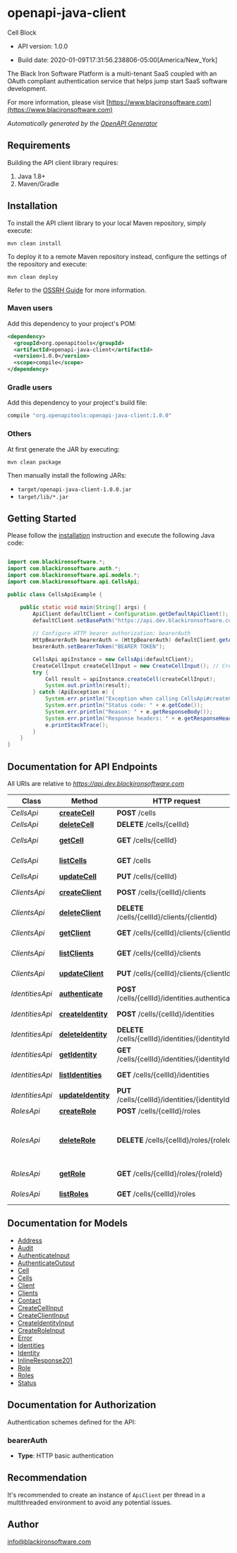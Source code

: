 # openapi-java-client

Cell Block

- API version: 1.0.0

- Build date: 2020-01-09T17:31:56.238806-05:00[America/New_York]

The Black Iron Software Platform is a multi-tenant SaaS coupled with an OAuth compliant authentication service that helps jump start SaaS software development.

  For more information, please visit [https://www.blacironsoftware.com](https://www.blacironsoftware.com)

*Automatically generated by the [OpenAPI Generator](https://openapi-generator.tech)*

## Requirements

Building the API client library requires:

1. Java 1.8+
2. Maven/Gradle

## Installation

To install the API client library to your local Maven repository, simply execute:

```shell
mvn clean install
```

To deploy it to a remote Maven repository instead, configure the settings of the repository and execute:

```shell
mvn clean deploy
```

Refer to the [OSSRH Guide](http://central.sonatype.org/pages/ossrh-guide.html) for more information.

### Maven users

Add this dependency to your project's POM:

```xml
<dependency>
  <groupId>org.openapitools</groupId>
  <artifactId>openapi-java-client</artifactId>
  <version>1.0.0</version>
  <scope>compile</scope>
</dependency>
```

### Gradle users

Add this dependency to your project's build file:

```groovy
compile "org.openapitools:openapi-java-client:1.0.0"
```

### Others

At first generate the JAR by executing:

```shell
mvn clean package
```

Then manually install the following JARs:

- `target/openapi-java-client-1.0.0.jar`
- `target/lib/*.jar`

## Getting Started

Please follow the [installation](#installation) instruction and execute the following Java code:

```java

import com.blackironsoftware.*;
import com.blackironsoftware.auth.*;
import com.blackironsoftware.api.models.*;
import com.blackironsoftware.api.CellsApi;

public class CellsApiExample {

    public static void main(String[] args) {
        ApiClient defaultClient = Configuration.getDefaultApiClient();
        defaultClient.setBasePath("https://api.dev.blackironsoftware.com");
        
        // Configure HTTP bearer authorization: bearerAuth
        HttpBearerAuth bearerAuth = (HttpBearerAuth) defaultClient.getAuthentication("bearerAuth");
        bearerAuth.setBearerToken("BEARER TOKEN");

        CellsApi apiInstance = new CellsApi(defaultClient);
        CreateCellInput createCellInput = new CreateCellInput(); // CreateCellInput | 
        try {
            Cell result = apiInstance.createCell(createCellInput);
            System.out.println(result);
        } catch (ApiException e) {
            System.err.println("Exception when calling CellsApi#createCell");
            System.err.println("Status code: " + e.getCode());
            System.err.println("Reason: " + e.getResponseBody());
            System.err.println("Response headers: " + e.getResponseHeaders());
            e.printStackTrace();
        }
    }
}

```

## Documentation for API Endpoints

All URIs are relative to *https://api.dev.blackironsoftware.com*

Class | Method | HTTP request | Description
------------ | ------------- | ------------- | -------------
*CellsApi* | [**createCell**](docs/CellsApi.md#createCell) | **POST** /cells | Create a cell
*CellsApi* | [**deleteCell**](docs/CellsApi.md#deleteCell) | **DELETE** /cells/{cellId} | Deletes a cell
*CellsApi* | [**getCell**](docs/CellsApi.md#getCell) | **GET** /cells/{cellId} | Retrieve a cell
*CellsApi* | [**listCells**](docs/CellsApi.md#listCells) | **GET** /cells | Retrieves a list of cells
*CellsApi* | [**updateCell**](docs/CellsApi.md#updateCell) | **PUT** /cells/{cellId} | Update a cell
*ClientsApi* | [**createClient**](docs/ClientsApi.md#createClient) | **POST** /cells/{cellId}/clients | Create a client
*ClientsApi* | [**deleteClient**](docs/ClientsApi.md#deleteClient) | **DELETE** /cells/{cellId}/clients/{clientId} | Deletes a client
*ClientsApi* | [**getClient**](docs/ClientsApi.md#getClient) | **GET** /cells/{cellId}/clients/{clientId} | Retrieve a client
*ClientsApi* | [**listClients**](docs/ClientsApi.md#listClients) | **GET** /cells/{cellId}/clients | Retrieves a list of clients
*ClientsApi* | [**updateClient**](docs/ClientsApi.md#updateClient) | **PUT** /cells/{cellId}/clients/{clientId} | Update a client
*IdentitiesApi* | [**authenticate**](docs/IdentitiesApi.md#authenticate) | **POST** /cells/{cellId}/identities.authenticate | Authenticates an identity
*IdentitiesApi* | [**createIdentity**](docs/IdentitiesApi.md#createIdentity) | **POST** /cells/{cellId}/identities | Create an identity
*IdentitiesApi* | [**deleteIdentity**](docs/IdentitiesApi.md#deleteIdentity) | **DELETE** /cells/{cellId}/identities/{identityId} | Deletes an identity
*IdentitiesApi* | [**getIdentity**](docs/IdentitiesApi.md#getIdentity) | **GET** /cells/{cellId}/identities/{identityId} | Retrieve an idenity
*IdentitiesApi* | [**listIdentities**](docs/IdentitiesApi.md#listIdentities) | **GET** /cells/{cellId}/identities | Returns a list of identities
*IdentitiesApi* | [**updateIdentity**](docs/IdentitiesApi.md#updateIdentity) | **PUT** /cells/{cellId}/identities/{identityId} | Update an identity
*RolesApi* | [**createRole**](docs/RolesApi.md#createRole) | **POST** /cells/{cellId}/roles | Create a role
*RolesApi* | [**deleteRole**](docs/RolesApi.md#deleteRole) | **DELETE** /cells/{cellId}/roles/{roleId} | Deletes a role and dissociates all users from the role.
*RolesApi* | [**getRole**](docs/RolesApi.md#getRole) | **GET** /cells/{cellId}/roles/{roleId} | Retrieve a role
*RolesApi* | [**listRoles**](docs/RolesApi.md#listRoles) | **GET** /cells/{cellId}/roles | Retrieves a list of roles


## Documentation for Models

 - [Address](docs/Address.md)
 - [Audit](docs/Audit.md)
 - [AuthenticateInput](docs/AuthenticateInput.md)
 - [AuthenticateOutput](docs/AuthenticateOutput.md)
 - [Cell](docs/Cell.md)
 - [Cells](docs/Cells.md)
 - [Client](docs/Client.md)
 - [Clients](docs/Clients.md)
 - [Contact](docs/Contact.md)
 - [CreateCellInput](docs/CreateCellInput.md)
 - [CreateClientInput](docs/CreateClientInput.md)
 - [CreateIdentityInput](docs/CreateIdentityInput.md)
 - [CreateRoleInput](docs/CreateRoleInput.md)
 - [Error](docs/Error.md)
 - [Identities](docs/Identities.md)
 - [Identity](docs/Identity.md)
 - [InlineResponse201](docs/InlineResponse201.md)
 - [Role](docs/Role.md)
 - [Roles](docs/Roles.md)
 - [Status](docs/Status.md)


## Documentation for Authorization

Authentication schemes defined for the API:
### bearerAuth


- **Type**: HTTP basic authentication


## Recommendation

It's recommended to create an instance of `ApiClient` per thread in a multithreaded environment to avoid any potential issues.

## Author

info@blackironsoftware.com

